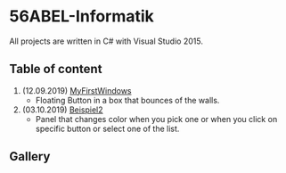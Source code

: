 # 56ABEL-Informatik
All projects are written in C# with Visual Studio 2015. 

## Table of content
1. (12.09.2019) [MyFirstWindows](https://github.com/m7rlin/56ABEL-Informatik/tree/master/src/MyFirstWindows)
    * Floating Button in a box that bounces of the walls.
1. (03.10.2019) [Beispiel2](https://github.com/m7rlin/56ABEL-Informatik/tree/master/src/Beispiel2)
    * Panel that changes color when you pick one or when you click on specific button or select one of the list.

## Gallery

